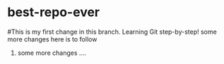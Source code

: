 # best-repo-ever
#This is my first change in this branch.
Learning Git step-by-step!
some more changes here is to follow
1. some more changes ....
